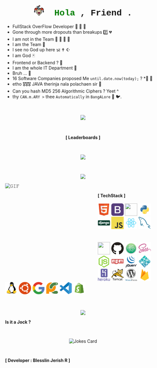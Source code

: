 <h1 align="center" style="font-family: courier">
  <a target="_blank">
    <img src="pac.png" width="33px" height="33px" style="max-width:100%;">
  </a>
  <span style="color: green !important;">&nbsp;Hola </span> ,  Friend .
</h1>

- FullStack OverFlow Developer 🧱 🧱 🧱
- Gone through more dropouts than breakups 7️⃣ 💔
- I am not in the Team 🐷 🦁 🐍 🐠
- I am the Team 🌱
- I see no God up here 🕉️ ✝️ ☪️
- I am God 🃏
- Frontend or Backend ? 📀
- I am the whole IT Department 🥷
- Bruh ... 💉
- 16 Software Companies proposed Me ``until.date.now(today);`` ? *🌹 💍
- etho 🎖️🎖️🎖️ JAVA therinja nala polachaen sir 🐔
- Can you hash MD5 256 Algorithmic Ciphers ? Yeet ^
- thy ```CAN.m.ARY >``` thee ```Automatically``` in ```BangALore``` 💙 🐦.

<br>
<p align="center">
<kbd><img src="https://github.com/BlesslinJerishR/BlesslinJerishR/blob/main/s>s.png" height="500px"></kbd>
</p>
<br>

<p align="center"><b>[ Leaderboards ]</b></p>
<br>

<p align="center">
  <a>
    <img align="center" src="https://github-readme-streak-stats.herokuapp.com/?user=BlesslinJerishR&icons=true&theme=chartreuse-dark" />
  </a>
</p>

<br>

<p align="center">
  <a>
    <img align="center" src="https://github-readme-stats.vercel.app/api/top-langs/?username=BlesslinJerishR&text_color=FFFFFF&bg_color=000000&title_color=94b4a4&langs_count=15&layout=compact&hide_border=true" />
  </a>
</p>

<a target="_blank"><img align="left" height="300" width="300" alt="𝙶𝙸𝙵" src="https://github.com/JayantGoel001/JayantGoel001/blob/master/GIF/github.gif"></a>

<br/>

**[ TechStack ]**
<br/>
<br/>
<code><img height="40" width="40" src="icons/html5/html5-original.svg"></code>
<code><img height="40" width="40" src="https://raw.githubusercontent.com/github/explore/80688e429a7d4ef2fca1e82350fe8e3517d3494d/topics/bootstrap/bootstrap.png"></code>
<code><img height="40" width="40" src="https://cdn.iconscout.com/icon/free/png-256/css-131-722685.png"></code>
<code><img height="40" width="40" src="https://raw.githubusercontent.com/github/explore/80688e429a7d4ef2fca1e82350fe8e3517d3494d/topics/python/python.png"></code>
<code><img height="40" width="40" src="icons/django/django-original.svg"></code>
<code><img height="40" width="40" src="https://raw.githubusercontent.com/github/explore/80688e429a7d4ef2fca1e82350fe8e3517d3494d/topics/javascript/javascript.png"></code>
<code><img height="40" width="40" src="https://raw.githubusercontent.com/github/explore/80688e429a7d4ef2fca1e82350fe8e3517d3494d/topics/react/react.png"></code>
<code><img height="40" width="40" src="icons/mysql/mysql-original.svg"></code>

#

<code><img height="40" width="40" src="https://upload.wikimedia.org/wikipedia/commons/thumb/3/3f/Git_icon.svg/1024px-Git_icon.svg.png"></code>
<code><img height="40" width="40" src="https://raw.githubusercontent.com/github/explore/80688e429a7d4ef2fca1e82350fe8e3517d3494d/topics/github-api/github-api.png"></code>
<code><img height="40" width="40" src="https://raw.githubusercontent.com/github/explore/80688e429a7d4ef2fca1e82350fe8e3517d3494d/topics/atom/atom.png"></code>
<code><img height="40" width="40" src="https://raw.githubusercontent.com/github/explore/80688e429a7d4ef2fca1e82350fe8e3517d3494d/topics/sass/sass.png"></code>
<code><img height="40" width="40" src="icons/nodejs/nodejs-original.svg"></code>
<code><img height="40" width="40" src="icons/npm/npm-original-wordmark.svg"></code>
<code><img height="40" width="40" src="icons/jquery/jquery-original-wordmark.svg"></code>
<code><img height="40" width="40" src="icons/netlify/netlify.png"></code>
<code><img height="40" width="40" src="icons/heroku/heroku-plain-wordmark.svg"></code>
<code><img height="40" width="40" src="icons/tomcat/tomcat-original-wordmark.svg"></code>
<code><img height="40" width="40" src="icons/wordpress/wordpress-original.svg"></code>
<code><img height="40" width="40" src="https://raw.githubusercontent.com/github/explore/80688e429a7d4ef2fca1e82350fe8e3517d3494d/topics/firebase/firebase.png"></code>
<code><img height="40" width="40" src="icons/linux/linux-original.svg"></code>
<code><img height="40" width="40" src="https://raw.githubusercontent.com/github/explore/80688e429a7d4ef2fca1e82350fe8e3517d3494d/topics/ubuntu/ubuntu.png"></code>
<code><img height="40" width="40" src="icons/google/google-original.svg"></code>
<code><img height="40" width="40" src="icons/pycharm/pycharm-original.svg"></code>
<code><img height="40" width="40" src="icons/vscode/vscode-original.svg"></code>
<code><img height="40" width="40" src="icons/shop.png"></code>
<br/>

<!-- ![](https://github.com/Mastermindx33/Mastermindx33/blob/main/github-contribution-grid-snake.svg) -->
<br>

<p align="center">
  <a>
    <img align="center" src="https://github-readme-stats.vercel.app/api?username=BlesslinJerishR&show_icons=true&line_height=20&show_icons=true&title_color=fff&icon_color=79ff97&text_color=9f9f9f&bg_color=151515" />
  </a>
</p>

**Is it a Jock ?**

<br>

<p align="center">
  <img src="https://readme-jokes.vercel.app/api?username=BlesslinJerishR&show_icons=true&line_height=20&show_icons=true&bg_color=1d1e21&color=000&theme=vue" alt="Jokes Card" max-width="100%" max-height="100%"/>
</p>

<br>

**[ Developer :  Blesslin Jerish R ]**
